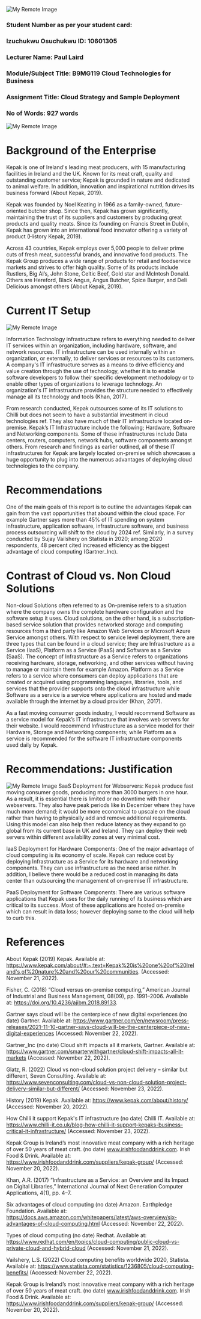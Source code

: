 

![My Remote Image](https://i0.wp.com/nightcourses.com/wp-content/uploads/2015/09/DBS-Logo_200.jpg)

### Student Number as per your student card:

### Izuchukwu Osuchukwu ID: 10601305
	
### Lecturer Name: Paul Laird

### Module/Subject Title: B9MG119 Cloud Technologies for Business

### Assignment Title: Cloud Strategy and Sample Deployment

### No of Words: 927 words

![My Remote Image](https://www.kepak.com/wp-content/themes/kepak/assets/images/kepak-logo.png)



# Background of the Enterprise

Kepak is one of Ireland's leading meat producers, with 15 manufacturing facilities in Ireland   and the UK. Known for its meat craft, quality and outstanding customer service; Kepak is grounded in nature and dedicated to animal welfare. In addition, innovation and inspirational nutrition drives its business forward (About Kepak, 2019). 

Kepak was founded by Noel Keating in 1966 as a family-owned, future-oriented butcher shop. Since then, Kepak has grown significantly, maintaining the trust of its suppliers and customers by producing great products and quality meats. Since its founding on Francis Street in Dublin, Kepak has grown into an international food innovator offering a variety of product (History Kepak, 2019).

Across 43 countries, Kepak employs over 5,000 people to deliver prime cuts of fresh meat, successful brands, and innovative food products. The Kepak Group produces a wide range of products for retail and foodservice markets and strives to offer high quality. Some of its products include Rustlers, Big Al’s, John Stone, Celtic Beef, Gold star and McIntosh Donald. Others are Hereford, Black Angus, Angus Butcher, Spice Burger, and Deli Delicious amongst others (About Kepak, 2019). 

# Current IT Setup
![My Remote Image](https://media-exp1.licdn.com/dms/image/C4E0BAQHZF_bRFpA9Kg/company-logo_200_200/0/1519889647785?e=2147483647&v=beta&t=yG_-bdZe0Lqutn8vfBU_1VgqtOsqc0CLQdiYaJ3CNhQ)

Information Technology infrastructure refers to everything needed to deliver IT services within an organization, including hardware, software, and network resources.  IT infrastructure can be used internally within an organization, or externally, to deliver services or resources to its customers. A company's IT infrastructure serves as a means to drive efficiency and value creation through the use of technology, whether it is to enable software developers to follow their specific development methodology or to enable other types of organizations to leverage technology. An organization's IT infrastructure provides the structure needed to effectively manage all its technology and tools (Khan, 2017). 

From research conducted, Kepak outsources some of its IT solutions to Chilli but does not seem to have a substantial investment in cloud technologies ref. They also have much of their IT infrastructure located on-premise. Kepak’s IT Infrastructure include the following; Hardware, Software and Networking components. Some of these infrastructures include Data centers, routers, computers, network hubs, software components amongst others. From research and findings as earlier outlined, all of these IT infrastructures for Kepak are largely located on-premise which showcases a huge opportunity to plug into the numerous advantages of deploying cloud technologies to the company.

# Recommendations

One of the main goals of this report is to outline the advantages Kepak can gain from the vast opportunities that abound within the cloud space. For example Gartner says more than 45% of IT spending on system infrastructure, application software, infrastructure software, and business process outsourcing will shift to the cloud by 2024 ref. Similarly, in a survey conducted by Sujay Vailshery on Statista in 2020; among 2020 respondents, 48 percent cited increased efficiency as the biggest advantage of cloud computing (Gartner_Inc). 

# Contrast of Cloud vs. Non Cloud Solutions

Non-cloud Solutions often referred to as On-premise refers to a situation where the company owns the complete hardware configuration and the software setup it uses. Cloud solutions, on the other hand, is a subscription-based service solution that provides networked storage and computing resources from a third party like Amazon Web Services or Microsoft Azure Service amongst others. 
With respect to service level deployment, there are three types that can be found in a cloud service; they are Infrastructure as a Service (IaaS), Platform as a Service (PaaS) and Software as a Service (SaaS). The concept of Infrastructure as a Service refers to organizations receiving hardware, storage, networking, and other services without having to manage or maintain them for example Amazon. Platform as a Service refers to a service where consumers can deploy applications that are created or acquired using programming languages, libraries, tools, and services that the provider supports onto the cloud infrastructure while Software as a service is a service where applications are hosted and made available through the internet by a cloud provider (Khan, 2017). 

As a fast moving consumer goods industry, I would recommend Software as a service model for Kepak’s IT infrastructure that involves web servers for their website. I would recommend Infrastructure as a service model for their Hardware, Storage and Networking components; while Platform as a service is recommended for the software IT infrastructure components used daily by Kepak.

# Recommendations: Justification
![My Remote Image](https://assets-global.website-files.com/60494527fea68422687bfcf1/60620c160aca0839d1e5038c_SaasPaaSIaaS.png)
SaaS Deployment for Webservers: Kepak produce fast moving consumer goods, producing more than 3000 burgers in one hour. As a result, it is essential there is limited or no downtime with their webservers. They also have peak periods like in December where they have much more demand; it would be more economical to upscale on the cloud rather than having to physically add and remove additional requirements. Using this model can also help then reduce latency as they expand to go global from its current base in UK and Ireland. They can deploy their web servers within different availability zones at very minimal cost.

IaaS Deployment for Hardware Components: One of the major advantage of cloud computing is its economy of scale. Kepak can reduce cost by deploying Infrastructure as a Service for its hardware and networking components. They can use infrastructure as the need arise rather. In addition, I believe there would be a reduced cost in managing its data center than outsourcing the management of on-premise IT infrastructure.

PaaS Deployment for Software Components: There are various software applications that Kepak uses for the daily running of its business which are critical to its success. Most of these applications are hosted on-premise which can result in data loss; however deploying same to the cloud will help to curb this.

# References
About Kepak (2019) Kepak. Available at: https://www.kepak.com/about/#:~:text=Kepak%20is%20one%20of%20Ireland's,of%20nature%20and%20our%20communities. (Accessed: November 21, 2022). 

Fisher, C. (2018) “Cloud versus on-premise computing,” American Journal of Industrial and Business Management, 08(09), pp. 1991–2006. Available at: https://doi.org/10.4236/ajibm.2018.89133. 

Gartner says cloud will be the centerpiece of new digital experiences (no date) Gartner. Available at: https://www.gartner.com/en/newsroom/press-releases/2021-11-10-gartner-says-cloud-will-be-the-centerpiece-of-new-digital-experiences (Accessed: November 22, 2022). 

Gartner_Inc (no date) Cloud shift impacts all it markets, Gartner. Available at: https://www.gartner.com/smarterwithgartner/cloud-shift-impacts-all-it-markets (Accessed: November 22, 2022). 

Glatz, R. (2022) Cloud vs non-cloud solution project delivery – similar but different, Seven Consulting. Available at: https://www.sevenconsulting.com/cloud-vs-non-cloud-solution-project-delivery-similar-but-different/ (Accessed: November 23, 2022). 

History (2019) Kepak. Available at: https://www.kepak.com/about/history/ (Accessed: November 20, 2022). 

How Chilli it support Kepak's IT infrastructure (no date) Chilli IT. Available at: https://www.chilli-it.co.uk/blog-how-chilli-it-support-kepaks-business-critical-it-infrastructure/ (Accessed: November 23, 2022). 

Kepak Group is Ireland’s most innovative meat company with a rich heritage of over 50 years of meat craft. (no date) www.irishfoodanddrink.com. Irish Food &amp; Drink. Available at: https://www.irishfoodanddrink.com/suppliers/kepak-group/ (Accessed: November 20, 2022). 

Khan, A.R. (2017) “Infrastructure as a Service: an Overview and its Impact on Digital Libraries,” International Journal of Next Generation Computer Applications, 4(1), pp. 4–7. 

Six advantages of cloud computing (no date) Amazon. Earthpledge Foundation. Available at: https://docs.aws.amazon.com/whitepapers/latest/aws-overview/six-advantages-of-cloud-computing.html (Accessed: November 22, 2022). 

Types of cloud computing (no date) Redhat. Available at: https://www.redhat.com/en/topics/cloud-computing/public-cloud-vs-private-cloud-and-hybrid-cloud (Accessed: November 21, 2022). 

Vailshery, L.S. (2022) Cloud computing benefits worldwide 2020, Statista. Available at: https://www.statista.com/statistics/1236805/cloud-computing-benefits/ (Accessed: November 22, 2022).

Kepak Group is Ireland’s most innovative meat company with a rich heritage of over 50 years of meat craft. (no date) www.irishfoodanddrink.com. Irish Food &amp; Drink. Available at: https://www.irishfoodanddrink.com/suppliers/kepak-group/ (Accessed: November 20, 2022).

